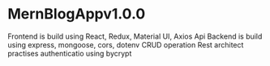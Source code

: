 # MernBlogAppv1.0.0

Frontend is build using React, Redux, Material UI, Axios Api
Backend is build using express, mongoose, cors, dotenv
CRUD operation 
Rest architect practises
authenticatio using bycrypt
